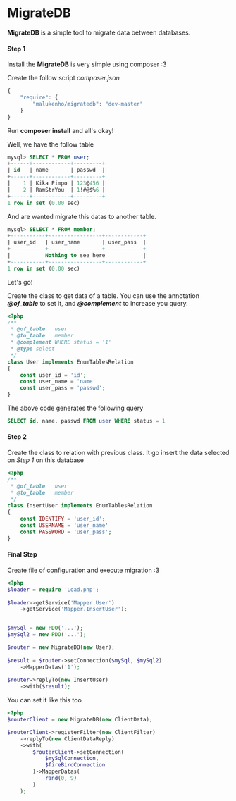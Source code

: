 # MigrateDB




**MigrateDB** is a simple tool to migrate data between databases.

#### Step 1

Install the **MigrateDB** is very simple using composer :3

Create the follow script *composer.json*

```javascript
{
    "require": {
        "malukenho/migratedb": "dev-master"
    }
}
```
Run **composer install** and all's okay!



Well, we have the follow table
```sql
mysql> SELECT * FROM user;
+------+------------+---------+
| id   | name       | passwd  |
+------+------------+---------+
|    1 | Kika Pimpo | 123@456 |
|    2 | RamStrYou  | 1!#@$%6 |
+------+------------+---------+
1 row in set (0.00 sec)
```

And are wanted migrate this datas to another table.
```sql
mysql> SELECT * FROM member;
+-----------+-----------------+------------+
| user_id   | user_name       | user_pass  |
+-----------+-----------------+------------+
|           Nothing to see here            |
+-----------+-----------------+------------+
1 row in set (0.00 sec)
```
Let's go!

Create the class to get data of a table. You can use the annotation ***@of_table*** to set it, and ***@complement*** to increase you query.

```php
<?php
/**
 * @of_table   user 
 * @to_table   member
 * @complement WHERE status = '1'
 * @type select
 */
class User implements EnumTablesRelation
{
	const user_id = 'id';
	const user_name = 'name'
	const user_pass = 'passwd';
}
```

The above code generates the following query

```sql
SELECT id, name, passwd FROM user WHERE status = 1
```

#### Step 2
Create the class to relation with previous class. It go insert the data selected on *Step 1* on this database

```php
<?php
/**
 * @of_table   user 
 * @to_table   member
 */
class InsertUser implements EnumTablesRelation
{
	const IDENTIFY = 'user_id';
	const USERNAME = 'user_name'
	const PASSWORD = 'user_pass';
}
```
#### Final Step

Create file of configuration and execute migration :3

```php
<?php
$loader = require 'Load.php';
 
$loader->getService('Mapper.User')
    ->getService('Mapper.InsertUser');


$mySql = new PDO('...');
$mySql2 = new PDO('...');

$router = new MigrateDB(new User);
 
$result = $router->setConnection($mySql, $mySql2)
    ->MapperDatas('1');
 
$router->replyTo(new InsertUser)
    ->with($result);
```
You can set it like this too

```php
<?php
$routerClient = new MigrateDB(new ClientData);

$routerClient->registerFilter(new ClientFilter)
    ->replyTo(new ClientDataReply)
    ->with(
        $routerClient->setConnection(
            $mySqlConnection, 
            $fireBirdConnection
        )->MapperDatas(
            rand(0, 9)
        )
    );
```
